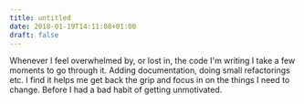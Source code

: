 ```yaml
---
title: untitled
date: 2018-01-19T14:11:08+01:00
draft: false
---
```


Whenever I feel overwhelmed by, or lost in, the code I'm writing I take a few moments to go through it. Adding documentation, doing small refactorings etc. I find it helps me get back the grip and focus in on the things I need to change. Before I had a bad habit of getting unmotivated.
